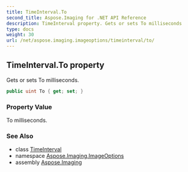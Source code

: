 ```yaml
---
title: TimeInterval.To
second_title: Aspose.Imaging for .NET API Reference
description: TimeInterval property. Gets or sets To milliseconds
type: docs
weight: 30
url: /net/aspose.imaging.imageoptions/timeinterval/to/
---
```

## TimeInterval.To property

Gets or sets To milliseconds.

```csharp
public uint To { get; set; }
```

### Property Value

To milliseconds.

### See Also

* class [TimeInterval](../)
* namespace [Aspose.Imaging.ImageOptions](../../timeinterval/)
* assembly [Aspose.Imaging](../../../)


